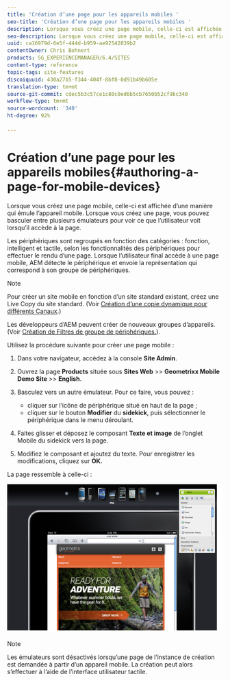 ```yaml
---
title: 'Création d’une page pour les appareils mobiles '
seo-title: 'Création d’une page pour les appareils mobiles '
description: Lorsque vous créez une page mobile, celle-ci est affichée d’une manière qui émule l’appareil mobile. Lorsque vous créez une page, vous pouvez basculer entre plusieurs émulateurs pour voir ce que l’utilisateur voit lorsqu’il accède à la page.
seo-description: Lorsque vous créez une page mobile, celle-ci est affichée d’une manière qui émule l’appareil mobile. Lorsque vous créez une page, vous pouvez basculer entre plusieurs émulateurs pour voir ce que l’utilisateur voit lorsqu’il accède à la page.
uuid: ca16979d-6e5f-444d-b959-ae92542039b2
contentOwner: Chris Bohnert
products: SG_EXPERIENCEMANAGER/6.4/SITES
content-type: reference
topic-tags: site-features
discoiquuid: 430a27b5-f344-404f-8bf8-0d91b49b605e
translation-type: tm+mt
source-git-commit: cdec5b3c57ce1c80c0ed6b5cb7650b52cf9bc340
workflow-type: tm+mt
source-wordcount: '340'
ht-degree: 92%

---
```



# Création d’une page pour les appareils mobiles{#authoring-a-page-for-mobile-devices}

Lorsque vous créez une page mobile, celle-ci est affichée d’une manière qui émule l’appareil mobile. Lorsque vous créez une page, vous pouvez basculer entre plusieurs émulateurs pour voir ce que l’utilisateur voit lorsqu’il accède à la page.

Les périphériques sont regroupés en fonction des catégories : fonction, intelligent et tactile, selon les fonctionnalités des périphériques pour effectuer le rendu d’une page. Lorsque l’utilisateur final accède à une page mobile, AEM détecte le périphérique et envoie la représentation qui correspond à son groupe de périphériques.

>[!NOTE]
>
>Pour créer un site mobile en fonction d’un site standard existant, créez une Live Copy du site standard. (Voir [Création d’une copie dynamique pour différents Canaux](/help/sites-administering/msm-livecopy.md).)
>
>Les développeurs d’AEM peuvent créer de nouveaux groupes d’appareils. (Voir [Création de Filtres de groupe de périphériques.](/help/sites-developing/groupfilters.md)).

Utilisez la procédure suivante pour créer une page mobile :

1. Dans votre navigateur, accédez à la console **Site Admin**.
1. Ouvrez la page **Products** située sous **Sites Web** >> **Geometrixx Mobile Demo Site** >> **English**.

1. Basculez vers un autre émulateur. Pour ce faire, vous pouvez :

   * cliquer sur l’icône de périphérique situé en haut de la page ;
   * cliquer sur le bouton **Modifier** du **sidekick**, puis sélectionner le périphérique dans le menu déroulant.

1. Faites glisser et déposez le composant **Texte et image** de l’onglet Mobile du sidekick vers la page.
1. Modifiez le composant et ajoutez du texte. Pour enregistrer les modifications, cliquez sur **OK.**

La page ressemble à celle-ci :

![mobileipademu](assets/mobileipademu.png)

>[!NOTE]
>
>Les émulateurs sont désactivés lorsqu’une page de l’instance de création est demandée à partir d’un appareil mobile. La création peut alors s’effectuer à l’aide de l’interface utilisateur tactile.

